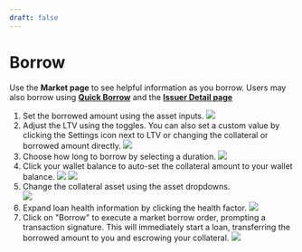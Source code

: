 ```yaml
---
draft: false
---
```

# Borrow
Use the **Market page** to see helpful information as you borrow. Users may also borrow using [**Quick Borrow**](quick-borrow.md) and the [**Issuer Detail page**](../explore-markets/explore-by-issuer.md)

1. Set the borrowed amount using the asset inputs.
![](https://d3q7ie80jbiqey.cloudfront.net/media/image/zoom/d50ba294-d5d3-4d6f-80ce-d66380add967/1/95.634920634921/22.814685314685?0)
2. Adjust the LTV using the toggles. You can also set a custom value by clicking the Settings icon next to LTV or changing the collateral or borrowed amount directly.
![](https://d3q7ie80jbiqey.cloudfront.net/media/image/zoom/e3b40d70-17f8-4cc5-9a42-4e82050668f5/1/88.777281746032/28.613053613054?0)
3. Choose how long to borrow by selecting a duration.
![](https://d3q7ie80jbiqey.cloudfront.net/media/image/zoom/d580ae2f-01ea-4529-8cf8-f89c69dfee28/1/85.681216931217/36.188811188811?0)
4. Click your wallet balance to auto-set the collateral amount to your wallet balance. ![](https://d3q7ie80jbiqey.cloudfront.net/media/image/zoom/f945a63a-48e2-41b4-8f7a-748b7762cb71/1/86.183449074074/54.83682983683?0)
![](https://d3q7ie80jbiqey.cloudfront.net/media/image/zoom/74ff2acf-337b-46e5-b1a0-480cb1b5a30d/1/81.592571924603/49.242424242424?0)
5. Change the collateral asset using the asset dropdowns.   
![](https://d3q7ie80jbiqey.cloudfront.net/media/image/zoom/84bfedc2-8d93-4111-8ee9-d365bad6128f/2.5/62.169312169312/14.918414918415?0)
6. Expand loan health information by clicking the health factor. ![](https://d3q7ie80jbiqey.cloudfront.net/media/image/zoom/fc55cbb7-b0f5-481d-81ac-8c4e17fb7ca2/1/96.494708994709/65.44289044289?0)
7. Click on "Borrow" to execute a market borrow order, prompting a transaction signature. This will immediately start a loan, transferring the borrowed amount to you and escrowing your collateral. ![](https://d3q7ie80jbiqey.cloudfront.net/media/image/zoom/443071de-b19b-482a-b9cc-552ed88bd6a6/1/96.494708994709/76.631701631702?0)
